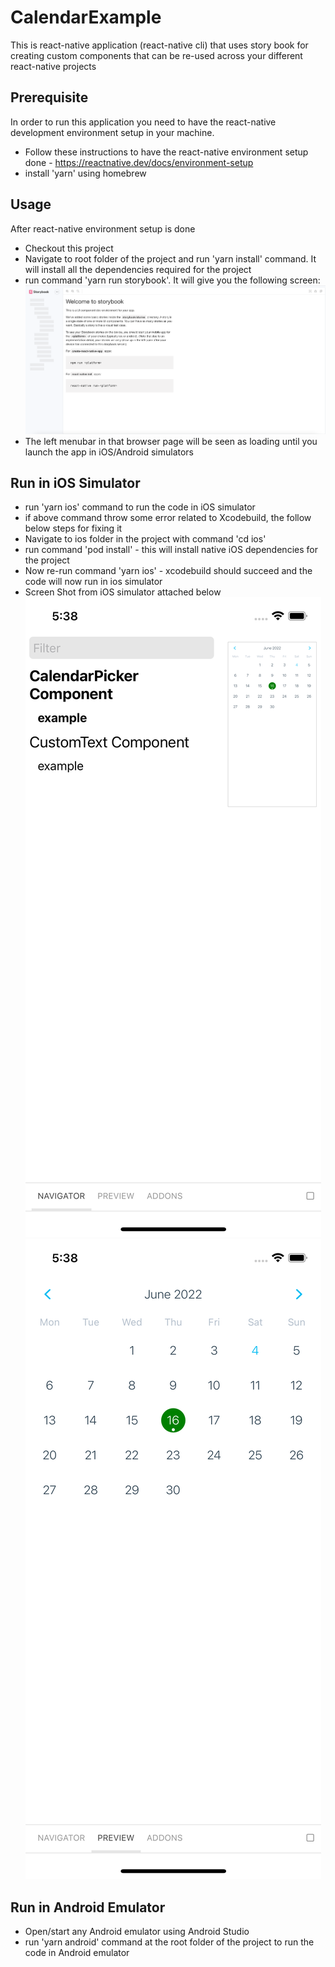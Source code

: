 # CalendarExample
This is react-native application (react-native cli) that uses story book for creating custom components that can be re-used across your different react-native projects

## Prerequisite
In order to run this application you need to have the react-native development environment setup in your machine.
- Follow these instructions to have the react-native environment setup done - https://reactnative.dev/docs/environment-setup
- install 'yarn' using homebrew

## Usage
After react-native environment setup is done
- Checkout this project
- Navigate to root folder of the project and run 'yarn install' command. It will install all the dependencies required for the project
- run command 'yarn run storybook'. It will give you the following screen: 
![Alt text](./screenshot_1.png?raw=true "StoryBook")
- The left menubar in that browser page will be seen as loading until you launch the app in iOS/Android simulators

## Run in iOS Simulator
- run 'yarn ios' command to run the code in iOS simulator
- if above command throw some error related to Xcodebuild, the follow below steps for fixing it
- Navigate to ios folder in the project with command 'cd ios'
- run command 'pod install' - this will install native iOS dependencies for the project
- Now re-run command 'yarn ios' - xcodebuild should succeed and the code will now run in ios simulator
- Screen Shot from iOS simulator attached below
![Alt text](./storybook_menu_ios.png?raw=true "Stories Menu")
![Alt text](./story_book_calendar_picker_ios.png?raw=true "Calendar Picker Story")

## Run in Android Emulator
- Open/start any Android emulator using Android Studio
- run 'yarn android' command at the root folder of the project to run the code in Android emulator

